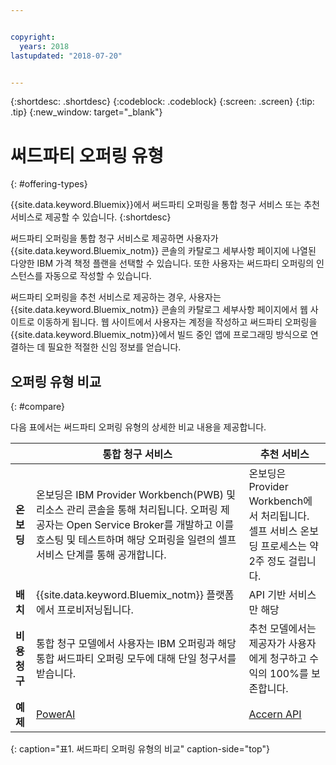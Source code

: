```yaml
---


copyright:
  years: 2018
lastupdated: "2018-07-20"


---
```


{:shortdesc: .shortdesc}
{:codeblock: .codeblock}
{:screen: .screen}
{:tip: .tip}
{:new_window: target="_blank"}

# 써드파티 오퍼링 유형
{: #offering-types}

{{site.data.keyword.Bluemix}}에서 써드파티 오퍼링을 통합 청구 서비스 또는 추천 서비스로 제공할 수 있습니다.
{:shortdesc}

써드파티 오퍼링을 통합 청구 서비스로 제공하면 사용자가 {{site.data.keyword.Bluemix_notm}} 콘솔의 카탈로그 세부사항 페이지에 나열된 다양한 IBM 가격 책정 플랜을 선택할 수 있습니다. 또한 사용자는 써드파티 오퍼링의 인스턴스를 자동으로 작성할 수 있습니다.

써드파티 오퍼링을 추천 서비스로 제공하는 경우, 사용자는 {{site.data.keyword.Bluemix_notm}} 콘솔의 카탈로그 세부사항 페이지에서 웹 사이트로 이동하게 됩니다. 웹 사이트에서 사용자는 계정을 작성하고 써드파티 오퍼링을 {{site.data.keyword.Bluemix_notm}}에서 빌드 중인 앱에 프로그래밍 방식으로 연결하는 데 필요한 적절한 신임 정보를 얻습니다.

## 오퍼링 유형 비교
{: #compare}

다음 표에서는 써드파티 오퍼링 유형의 상세한 비교 내용을 제공합니다.

|  | 통합 청구 서비스  | 추천 서비스 |
|---|---|---|
| **온보딩** | 온보딩은 IBM Provider Workbench(PWB) 및 리소스 관리 콘솔을 통해 처리됩니다. 오퍼링 제공자는 Open Service Broker를 개발하고 이를 호스팅 및 테스트하며 해당 오퍼링을 일련의 셀프 서비스 단계를 통해 공개합니다. | 온보딩은 Provider Workbench에서 처리됩니다. 셀프 서비스 온보딩 프로세스는 약 2주 정도 걸립니다. |
| **배치** | {{site.data.keyword.Bluemix_notm}} 플랫폼에서 프로비저닝됩니다. | API 기반 서비스만 해당 |
| **비용 청구**  | 통합 청구 모델에서 사용자는 IBM 오퍼링과 해당 통합 써드파티 오퍼링 모두에 대해 단일 청구서를 받습니다. | 추천 모델에서는 제공자가 사용자에게 청구하고 수익의 100%를 보존합니다. |
| **예제** | [PowerAI](https://console.bluemix.net/catalog/services/powerai) | [Accern API](https://console.bluemix.net/catalog/services/accern-api) |
{: caption="표1. 써드파티 오퍼링 유형의 비교" caption-side="top"}

